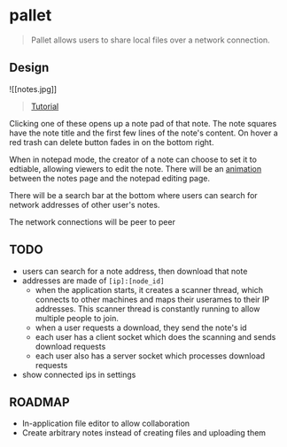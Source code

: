 # pallet

> Pallet allows users to share local files over a network connection.

## Design

![[notes.jpg]]

> [Tutorial](https://youtu.be/Efo7nIUF2JY)

Clicking one of these opens up a note pad of that note. The note squares have the note title and the first few lines of the note's content. On hover a red trash can delete button fades in on the bottom right.

When in notepad mode, the creator of a note can choose to set it to edtiable, allowing viewers to edit the note. There will be an [animation](https://youtu.be/cqskg3DYH8g) between the notes page and the notepad editing page.

There will be a search bar at the bottom where users can search for network addresses of other user's notes.

The network connections will be peer to peer

## TODO

- users can search for a note address, then download that note
- addresses are made of `[ip]:[node_id]`
  - when the application starts, it creates a scanner thread, which connects to other machines and maps their userames to their IP addresses. This scanner thread is constantly running to allow multiple people to join.
  - when a user requests a download, they send the note's id
  - each user has a client socket which does the scanning and sends download requests
  - each user also has a server socket which processes download requests
- show connected ips in settings

## ROADMAP

- In-application file editor to allow collaboration
- Create arbitrary notes instead of creating files and uploading them

